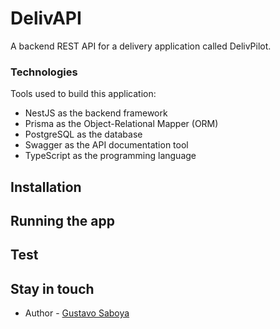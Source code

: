 # DelivAPI
A backend REST API for a delivery application called DelivPilot.

### Technologies
Tools used to build this application:
- NestJS as the backend framework
- Prisma as the Object-Relational Mapper (ORM)
- PostgreSQL as the database
- Swagger as the API documentation tool
- TypeScript as the programming language

## Installation


## Running the app

## Test

## Stay in touch

- Author - [Gustavo Saboya](https://linkedin.com/in/saboyagusstavo)
